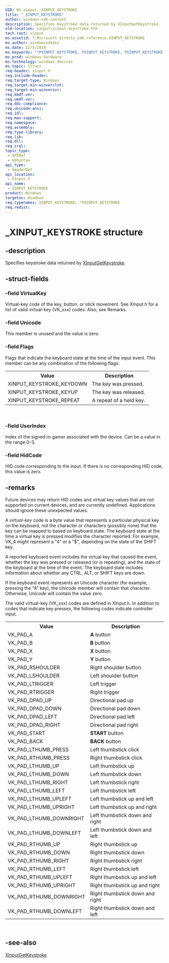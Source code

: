 ```yaml
---
UID: NS:xinput._XINPUT_KEYSTROKE
title: "_XINPUT_KEYSTROKE"
author: windows-sdk-content
description: Specifies keystroke data returned by XInputGetKeystroke.
old-location: xinput\xinput_keystroke.htm
tech.root: xinput
ms.assetid: T:Microsoft.directx_sdk.reference.XINPUT_KEYSTROKE
ms.author: windowssdkdev
ms.date: 12/5/2018
ms.keywords: "*PXINPUT_KEYSTROKE, PXINPUT_KEYSTROKE, PXINPUT_KEYSTROKE structure pointer [XInput Game Controller APIs], XINPUT_KEYSTROKE, XINPUT_KEYSTROKE structure [XInput Game Controller APIs], _XINPUT_KEYSTROKE, xinput.xinput_keystroke, xinput/PXINPUT_KEYSTROKE, xinput/XINPUT_KEYSTROKE"
ms.prod: windows-hardware
ms.technology: windows-devices
ms.topic: struct
req.header: xinput.h
req.include-header: 
req.target-type: Windows
req.target-min-winverclnt: 
req.target-min-winversvr: 
req.kmdf-ver: 
req.umdf-ver: 
req.ddi-compliance: 
req.unicode-ansi: 
req.idl: 
req.max-support: 
req.namespace: 
req.assembly: 
req.type-library: 
req.lib: 
req.dll: 
req.irql: 
topic_type:
 - APIRef
 - kbSyntax
api_type:
 - HeaderDef
api_location:
 - XInput.h
api_name:
 - XINPUT_KEYSTROKE
product: Windows
targetos: Windows
req.typenames: XINPUT_KEYSTROKE, *PXINPUT_KEYSTROKE
req.redist: 
---
```


# _XINPUT_KEYSTROKE structure


## -description


Specifies keystroke data returned by <a href="https://msdn.microsoft.com/en-us/library/Ee419266(v=VS.85).aspx">XInputGetKeystroke</a>.


## -struct-fields




### -field VirtualKey

Virtual-key code of the key, button, or stick movement. See XInput.h for a list of valid virtual-key (VK_xxx) codes. Also, see Remarks.


### -field Unicode

This member is unused and the value is zero.


### -field Flags

Flags that indicate the keyboard state at the time of the input event. This member can be any combination of the following flags:        

<table>
<tr>
<th>Value</th>
<th>Description</th>
</tr>
<tr>
<td>XINPUT_KEYSTROKE_KEYDOWN</td>
<td>The key was pressed. </td>
</tr>
<tr>
<td>XINPUT_KEYSTROKE_KEYUP</td>
<td>The key was released. </td>
</tr>
<tr>
<td>XINPUT_KEYSTROKE_REPEAT</td>
<td>A repeat of a held key. </td>
</tr>
</table>
 


### -field UserIndex

Index of the signed-in gamer associated with the device. Can be a value in the range 0–3.


### -field HidCode

HID code corresponding to the input. If there is no corresponding HID code, this value is zero.


## -remarks



Future devices may return HID codes and virtual key values that are not supported on current devices, and are currently undefined. Applications should ignore these unexpected values.



A <i>virtual-key</i> code is a byte value that represents a particular physical key on the keyboard, not the character or characters (possibly none) that the key can be mapped to based on keyboard state. The keyboard state at the time a virtual key is pressed modifies the character reported. For example, VK_4 might represent a "4" or a "$", depending on the state of the SHIFT key.



A reported keyboard event includes the virtual key that caused the event, whether the key was pressed or released (or is repeating), and the state of the keyboard at the time of the event. The keyboard state includes information about whether any CTRL, ALT, or SHIFT keys are down.



If the keyboard event represents an Unicode character (for example, pressing the "A" key), the <i>Unicode</i> member will contain that character. Otherwise, <i>Unicode</i> will contain the value zero.



The valid virtual-key (VK_xxx) codes are defined in XInput.h. In addition to codes that indicate key presses, the following codes indicate controller input.



<table>
<tr>
<th>Value</th>
<th>Description</th>
</tr>
<tr>
<td>VK_PAD_A</td>
<td><b>A</b>  button </td>
</tr>
<tr>
<td>VK_PAD_B</td>
<td><b>B</b> button </td>
</tr>
<tr>
<td>VK_PAD_X</td>
<td><b>X</b> button </td>
</tr>
<tr>
<td>VK_PAD_Y</td>
<td><b>Y</b> button </td>
</tr>
<tr>
<td>VK_PAD_RSHOULDER</td>
<td>Right shoulder button </td>
</tr>
<tr>
<td>VK_PAD_LSHOULDER</td>
<td>Left shoulder button </td>
</tr>
<tr>
<td>VK_PAD_LTRIGGER</td>
<td>Left trigger </td>
</tr>
<tr>
<td>VK_PAD_RTRIGGER</td>
<td>Right trigger </td>
</tr>
<tr>
<td>VK_PAD_DPAD_UP</td>
<td>Directional pad up </td>
</tr>
<tr>
<td>VK_PAD_DPAD_DOWN</td>
<td>Directional pad down </td>
</tr>
<tr>
<td>VK_PAD_DPAD_LEFT</td>
<td>Directional pad left </td>
</tr>
<tr>
<td>VK_PAD_DPAD_RIGHT</td>
<td>Directional pad right </td>
</tr>
<tr>
<td>VK_PAD_START</td>
<td><b>START</b> button </td>
</tr>
<tr>
<td>VK_PAD_BACK</td>
<td><b>BACK</b> button </td>
</tr>
<tr>
<td>VK_PAD_LTHUMB_PRESS</td>
<td>Left thumbstick click </td>
</tr>
<tr>
<td>VK_PAD_RTHUMB_PRESS</td>
<td>Right thumbstick click </td>
</tr>
<tr>
<td>VK_PAD_LTHUMB_UP</td>
<td>Left thumbstick up </td>
</tr>
<tr>
<td>VK_PAD_LTHUMB_DOWN</td>
<td>Left thumbstick down </td>
</tr>
<tr>
<td>VK_PAD_LTHUMB_RIGHT</td>
<td>Left thumbstick right </td>
</tr>
<tr>
<td>VK_PAD_LTHUMB_LEFT</td>
<td>Left thumbstick left </td>
</tr>
<tr>
<td>VK_PAD_LTHUMB_UPLEFT</td>
<td>Left thumbstick up and left </td>
</tr>
<tr>
<td>VK_PAD_LTHUMB_UPRIGHT</td>
<td>Left thumbstick up and right </td>
</tr>
<tr>
<td>VK_PAD_LTHUMB_DOWNRIGHT</td>
<td>Left thumbstick down and right </td>
</tr>
<tr>
<td>VK_PAD_LTHUMB_DOWNLEFT</td>
<td>Left thumbstick down and left </td>
</tr>
<tr>
<td>VK_PAD_RTHUMB_UP</td>
<td>Right thumbstick up </td>
</tr>
<tr>
<td>VK_PAD_RTHUMB_DOWN</td>
<td>Right thumbstick down </td>
</tr>
<tr>
<td>VK_PAD_RTHUMB_RIGHT</td>
<td>Right thumbstick right </td>
</tr>
<tr>
<td>VK_PAD_RTHUMB_LEFT</td>
<td>Right thumbstick left </td>
</tr>
<tr>
<td>VK_PAD_RTHUMB_UPLEFT</td>
<td>Right thumbstick up and left </td>
</tr>
<tr>
<td>VK_PAD_RTHUMB_UPRIGHT</td>
<td>Right thumbstick up and right </td>
</tr>
<tr>
<td>VK_PAD_RTHUMB_DOWNRIGHT</td>
<td>Right thumbstick down and right </td>
</tr>
<tr>
<td>VK_PAD_RTHUMB_DOWNLEFT</td>
<td>Right thumbstick down and left </td>
</tr>
</table>
 




## -see-also




<a href="https://msdn.microsoft.com/en-us/library/Ee419266(v=VS.85).aspx">XInputGetKeystroke</a>
 

 


